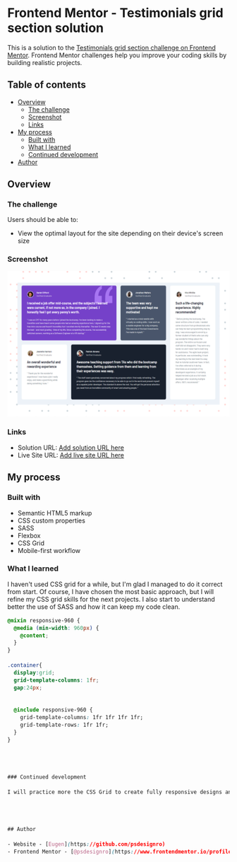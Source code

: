 # Frontend Mentor - Testimonials grid section solution

This is a solution to the [Testimonials grid section challenge on Frontend Mentor](https://www.frontendmentor.io/challenges/testimonials-grid-section-Nnw6J7Un7). Frontend Mentor challenges help you improve your coding skills by building realistic projects. 

## Table of contents

- [Overview](#overview)
  - [The challenge](#the-challenge)
  - [Screenshot](#screenshot)
  - [Links](#links)
- [My process](#my-process)
  - [Built with](#built-with)
  - [What I learned](#what-i-learned)
  - [Continued development](#continued-development)
 - [Author](#author)

## Overview

### The challenge

Users should be able to:

- View the optimal layout for the site depending on their device's screen size

### Screenshot

![](https://github.com/psdesignro/testimonial-grid/blob/main/design/Testimonial.jpg)


### Links

- Solution URL: [Add solution URL here](https://your-solution-url.com)
- Live Site URL: [Add live site URL here](https://your-live-site-url.com)

## My process

### Built with

- Semantic HTML5 markup
- CSS custom properties
- SASS
- Flexbox
- CSS Grid
- Mobile-first workflow




### What I learned

I haven't used CSS grid for a while, but I'm glad I managed to do it correct from start. Of course, I have chosen the most basic approach, but I will refine my CSS grid skills for the next projects. 
I also start to understand better the use of SASS and how it can keep my code clean.


```css
@mixin responsive-960 {
  @media (min-width: 960px) {
    @content;
  }
}

.container{
  display:grid;
  grid-template-columns: 1fr;
  gap:24px;
  

  @include responsive-960 {
    grid-template-columns: 1fr 1fr 1fr 1fr;
    grid-template-rows: 1fr 1fr;
  }
}




### Continued development

I will practice more the CSS Grid to create fully responsive designs and also SASS, to get an optimized version of CSS.




## Author

- Website - [Eugen](https://github.com/psdesignro)
- Frontend Mentor - [@psdesignro](https://www.frontendmentor.io/profile/psdesignro)



